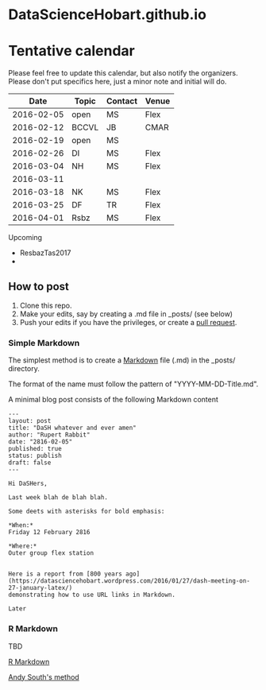 # DataScienceHobart.github.io

# Tentative calendar 

Please feel free to update this calendar, but also notify the organizers. Please don't put specifics here, just a minor note and initial will do. 

Date       | Topic | Contact | Venue |
-----------|-------|---------|-------|
2016-02-05 | open  | MS      | Flex  |  
2016-02-12 | BCCVL | JB      | CMAR  |
2016-02-19 | open  | MS      |       |
2016-02-26 |  DI   | MS      | Flex  |
2016-03-04 |  NH   | MS      | Flex  |
2016-03-11 |       |         |       |
2016-03-18 |  NK   | MS      | Flex  |
2016-03-25 |  DF   | TR      | Flex  |
2016-04-01 |  Rsbz | MS      | Flex  |

Upcoming

* ResbazTas2017 
* 

## How to post

1. Clone this repo. 
2. Make your edits, say by creating a .md file in _posts/ (see below)
3. Push your edits if you have the privileges, or create a [pull request](https://help.github.com/articles/creating-a-pull-request/). 

### Simple Markdown 

The simplest method is to create a [Markdown](https://daringfireball.net/projects/markdown/) file (.md) in the _posts/ directory. 

The format of the name must follow the pattern of "YYYY-MM-DD-Title.md". 

A minimal blog post consists of the following Markdown content

```
---
layout: post
title: "DaSH whatever and ever amen"
author: "Rupert Rabbit"
date: "2816-02-05"
published: true
status: publish
draft: false
---
 
Hi DaSHers, 

Last week blah de blah blah. 

Some deets with asterisks for bold emphasis: 

*When:*
Friday 12 February 2816

*Where:*
Outer group flex station


Here is a report from [800 years ago](https://datasciencehobart.wordpress.com/2016/01/27/dash-meeting-on-27-january-latex/) 
demonstrating how to use URL links in Markdown.  

Later
```
### R Markdown 

TBD

[R Markdown](rmarkdown.rstudio.com/)

[Andy South's method](http://andysouth.github.io/blog-setup/)


